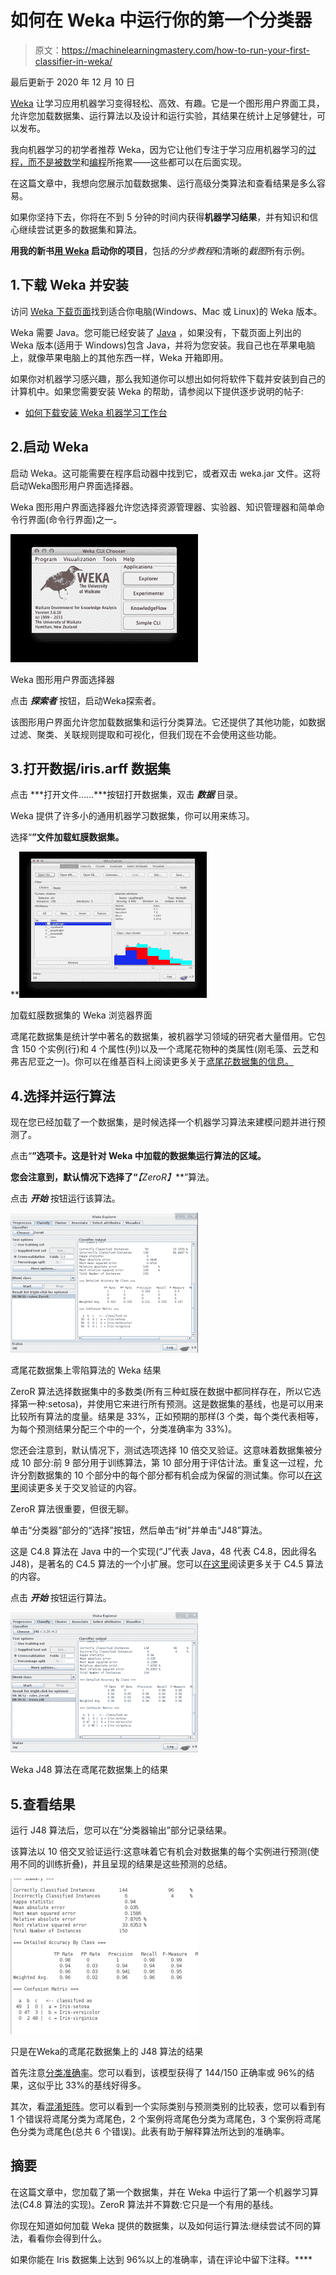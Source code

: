 # 如何在 Weka 中运行你的第一个分类器

> 原文：<https://machinelearningmastery.com/how-to-run-your-first-classifier-in-weka/>

最后更新于 2020 年 12 月 10 日

[Weka](https://machinelearningmastery.com/what-is-the-weka-machine-learning-workbench/ "What is the Weka Machine Learning Workbench") 让学习应用机器学习变得轻松、高效、有趣。它是一个图形用户界面工具，允许您加载数据集、运行算法以及设计和运行实验，其结果在统计上足够健壮，可以发布。

我向机器学习的初学者推荐 Weka，因为它让他们专注于学习应用机器学习的[过程，而不是被](https://machinelearningmastery.com/process-for-working-through-machine-learning-problems/ "5-Part Process for working through Machine Learning Problems")[数学](https://machinelearningmastery.com/what-if-im-not-good-at-mathematics/ "What if I’m Not Good at Mathematics")和[编程](https://machinelearningmastery.com/what-if-im-not-a-good-programmer/ "What if I’m Not a Good Programmer")所拖累——这些都可以在后面实现。

在这篇文章中，我想向您展示加载数据集、运行高级分类算法和查看结果是多么容易。

如果你坚持下去，你将在不到 5 分钟的时间内获得**机器学习结果**，并有知识和信心继续尝试更多的数据集和算法。

**用我的新书[用 Weka](https://machinelearningmastery.com/machine-learning-mastery-weka/) 启动你的项目**，包括*的分步教程*和清晰的*截图*所有示例。

## 1.下载 Weka 并安装

访问 [Weka 下载页面](https://waikato.github.io/weka-wiki/downloading_weka/)找到适合你电脑(Windows、Mac 或 Linux)的 Weka 版本。

Weka 需要 Java。您可能已经安装了 [Java](https://java.com) ，如果没有，下载页面上列出的 Weka 版本(适用于 Windows)包含 Java，并将为您安装。我自己也在苹果电脑上，就像苹果电脑上的其他东西一样，Weka 开箱即用。

如果你对机器学习感兴趣，那么我知道你可以想出如何将软件下载并安装到自己的计算机中。如果您需要安装 Weka 的帮助，请参阅以下提供逐步说明的帖子:

*   [如何下载安装 Weka 机器学习工作台](https://machinelearningmastery.com/download-install-weka-machine-learning-workbench/)

## 2.启动 Weka

启动 Weka。这可能需要在程序启动器中找到它，或者双击 weka.jar 文件。这将启动Weka图形用户界面选择器。

Weka 图形用户界面选择器允许您选择资源管理器、实验器、知识管理器和简单命令行界面(命令行界面)之一。

[![Weka GUI Chooser](img/fba124929a0da99095d1a3de3149684b.png)](https://machinelearningmastery.com/wp-content/uploads/2014/02/weka-loader.png)

Weka 图形用户界面选择器

点击 ***探索者*** 按钮，启动Weka探索者。

该图形用户界面允许您加载数据集和运行分类算法。它还提供了其他功能，如数据过滤、聚类、关联规则提取和可视化，但我们现在不会使用这些功能。

## 3.打开数据/iris.arff 数据集

点击 ***打开文件……***按钮打开数据集，双击 ***数据*** 目录。

Weka 提供了许多小的通用机器学习数据集，你可以用来练习。

选择“**”文件加载虹膜数据集。**

**[![Weka Explorer Interface with the Iris dataset loaded](img/864dc1ea6a777ac55c1be13bcb543f86.png)](https://machinelearningmastery.com/wp-content/uploads/2014/02/weka-explorer.png)

加载虹膜数据集的 Weka 浏览器界面

鸢尾花数据集是统计学中著名的数据集，被机器学习领域的研究者大量借用。它包含 150 个实例(行)和 4 个属性(列)以及一个鸢尾花物种的类属性(刚毛藻、云芝和弗吉尼亚之一)。你可以在维基百科上阅读更多关于[鸢尾花数据集的信息。](https://en.wikipedia.org/wiki/Iris_flower_data_set)

## 4.选择并运行算法

现在您已经加载了一个数据集，是时候选择一个机器学习算法来建模问题并进行预测了。

点击“**”选项卡。这是针对 Weka 中加载的数据集运行算法的区域。**

 **您会注意到，默认情况下选择了“***【ZeroR】***”算法。

点击 ***开始*** 按钮运行该算法。

[![Weka Results for the ZeroR algorithm on the Iris flower dataset](img/36ff653e6843e33a6422468eddc57132.png)](https://machinelearningmastery.com/wp-content/uploads/2014/02/weka-zeror.png)

鸢尾花数据集上零陷算法的 Weka 结果

ZeroR 算法选择数据集中的多数类(所有三种虹膜在数据中都同样存在，所以它选择第一种:setosa)，并使用它来进行所有预测。这是数据集的基线，也是可以用来比较所有算法的度量。结果是 33%，正如预期的那样(3 个类，每个类代表相等，为每个预测结果分配三个中的一个，分类准确率为 33%)。

您还会注意到，默认情况下，测试选项选择 10 倍交叉验证。这意味着数据集被分成 10 部分:前 9 部分用于训练算法，第 10 部分用于评估计法。重复这一过程，允许分割数据集的 10 个部分中的每个部分都有机会成为保留的测试集。你可以[在这里](https://en.wikipedia.org/wiki/Cross-validation_(statistics))阅读更多关于交叉验证的内容。

ZeroR 算法很重要，但很无聊。

单击“分类器”部分的“选择”按钮，然后单击“树”并单击“J48”算法。

这是 C4.8 算法在 Java 中的一个实现(“J”代表 Java，48 代表 C4.8，因此得名 J48)，是著名的 C4.5 算法的一个小扩展。您可以[在这里](https://en.wikipedia.org/wiki/C4.5_algorithm)阅读更多关于 C4.5 算法的内容。

点击 ***开始*** 按钮运行算法。

[![Weka J48 algorithm results on the iris flower dataset](img/b32e73e643606ae704d55b2deeacbbb0.png)](https://machinelearningmastery.com/wp-content/uploads/2014/02/weka-j48.png)

Weka J48 算法在鸢尾花数据集上的结果

## 5.查看结果

运行 J48 算法后，您可以在“分类器输出”部分记录结果。

该算法以 10 倍交叉验证运行:这意味着它有机会对数据集的每个实例进行预测(使用不同的训练折叠)，并且呈现的结果是这些预测的总结。

[![Just the results of the J48 algorithm on the Iris flower dataset in Weka](img/e266a0b91dd34934a5057b184b942cb5.png)](https://machinelearningmastery.com/wp-content/uploads/2014/02/weka-results.png)

只是在Weka的鸢尾花数据集上的 J48 算法的结果

首先注意[分类准确率](https://en.wikipedia.org/wiki/Accuracy_and_precision)。您可以看到，该模型获得了 144/150 正确率或 96%的结果，这似乎比 33%的基线好得多。

其次，看[混淆矩阵](https://machinelearningmastery.com/confusion-matrix-machine-learning/)。您可以看到一个实际类别与预测类别的比较表，您可以看到有 1 个错误将鸢尾分类为鸢尾色，2 个案例将鸢尾色分类为鸢尾色，3 个案例将鸢尾色分类为鸢尾色(总共 6 个错误)。此表有助于解释算法所达到的准确率。

## 摘要

在这篇文章中，您加载了第一个数据集，并在 Weka 中运行了第一个机器学习算法(C4.8 算法的实现)。ZeroR 算法并不算数:它只是一个有用的基线。

你现在知道如何加载 Weka 提供的数据集，以及如何运行算法:继续尝试不同的算法，看看你会得到什么。

如果你能在 Iris 数据集上达到 96%以上的准确率，请在评论中留下注释。****